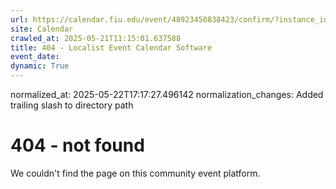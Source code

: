 ```yaml
---
url: https://calendar.fiu.edu/event/48923450838423/confirm/?instance_id=49163455199112&return=https%3A%2F%2Fcalendar.fiu.edu%2Fcalendar%3Fevent_types%255B%255D%3D121723
site: Calendar
crawled_at: 2025-05-21T11:15:01.637588
title: 404 - Localist Event Calendar Software
event_date: 
dynamic: True
---
```

normalized_at: 2025-05-22T17:17:27.496142
normalization_changes: Added trailing slash to directory path

# 404 - not found
We couldn't find the page on this community event platform.

